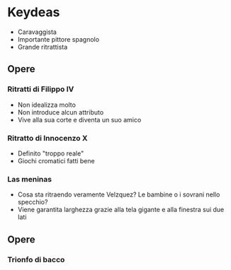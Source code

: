 # Keydeas
- Caravaggista
- Importante pittore spagnolo
- Grande ritrattista
## Opere
### Ritratti di Filippo IV
- Non idealizza molto
- Non introduce alcun attributo
- Vive alla sua corte e diventa un suo amico
### Ritratto di Innocenzo X
- Definito "troppo reale"
- Giochi cromatici fatti bene
### Las meninas
- Cosa sta ritraendo veramente Velzquez? Le bambine o i sovrani nello specchio?
- Viene garantita larghezza grazie alla tela gigante e alla finestra sui due lati
## Opere
### Trionfo di bacco